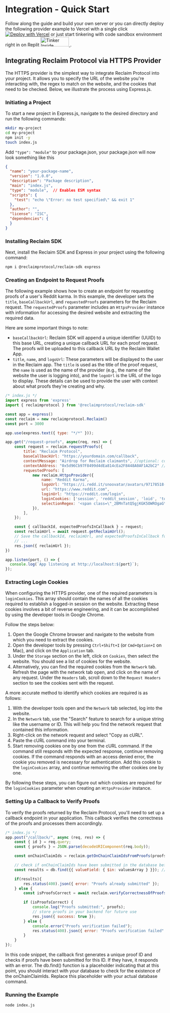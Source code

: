 # Integration - Quick Start

Follow along the guide and build your own server or you can directly deploy the following provider example to Vercel with a single click [![Deploy with Vercel](https://vercel.com/button)](https://vercel.com/new/clone?repository-url=https://github.com/reclaimprotocol/one-step-deploy-provider) or just start tinkering with code sandbox environment right in on Replit <a href="https://replit.com/@AkshayNarisett1/Reclaim-SDK">
    <img src="https://reclaimprotocol.s3.ap-south-1.amazonaws.com/Tinker-modified.png" alt="Tinker Inside Sandbox" width="90px" height="30px"/>
</a>.

## Integrating Reclaim Protocol via HTTPS Provider

The HTTPS provider is the simplest way to integrate Reclaim Protocol into your project. It allows you to specify the URL of the website you're interacting with, the regex to match on the website, and the cookies that need to be checked. Below, we illustrate the process using Express.js.

### Initiating a Project

To start a new project in Express.js, navigate to the desired directory and run the following commands:

```bash
mkdir my-project
cd my-project
npm init -y
touch index.js
```
Add ```"type": "module"``` to your package.json, your package.json will now look something like this

```json
{ 
  "name": "your-package-name",
  "version": "1.0.0",
  "description": "Package description",
  "main": "index.js",
  "type": "module",  // Enables ESM syntax
  "scripts": {
    "test": "echo \"Error: no test specified\" && exit 1"
  },
  "author": "",
  "license": "ISC",
  "dependencies": {
  }
}
```

### Installing Reclaim SDK

Next, install the Reclaim SDK and Express in your project using the following command:

```bash
npm i @reclaimprotocol/reclaim-sdk express
```

### Creating an Endpoint to Request Proofs

The following example shows how to create an endpoint for requesting proofs of a user's Reddit karma. In this example, the developer sets the `title`, `baseCallbackUrl`, and `requestedProofs` parameters for the Reclaim request. The `requestedProofs` parameter includes an `HttpsProvider` instance with information for accessing the desired website and extracting the required data.

Here are some important things to note:

* `baseCallbackUrl`:  Reclaim SDK will append a unique identifier (UUID) to this base URL, creating a unique callback URL for each proof request. The proofs will be uploaded to this callback URL by the Reclaim Wallet App.
* `title`, `name`, and `logoUrl`: These parameters will be displayed to the user in the Reclaim app. The `title` is used as the title of the proof request, the `name` is used as the name of the provider (e.g., the name of the website the user is logging into), and the `logoUrl` is the URL of the logo to display. These details can be used to provide the user with context about what proofs they're creating and why.



```javascript
/* index.js */
import express from 'express'
import { reclaimprotocol } from '@reclaimprotocol/reclaim-sdk'

const app = express()
const reclaim = new reclaimprotocol.Reclaim()
const port = 3000

app.use(express.text({ type: "*/*" }));

app.get("/request-proofs", async(req, res) => {
    const request = reclaim.requestProofs({
        title: "Reclaim Protocol",
        baseCallbackUrl: "https://yourdomain.com/callback",
        contextMessage: "Airdrop for Reclaim claimants", //optional: context message for the proof request
        contextAddress: "0x5d96Cb97F8499d4dEa814cEa2F8448A0AF1A2bC2" //optional: your users' Ethereum wallet 
        requestedProofs: [
            new reclaim.HttpsProvider({
                name: "Reddit Karma",
                logoUrl: "https://i.redd.it/snoovatar/avatars/97178518-5ce1-400b-8185-54dcaef96d9c.png",
                url: "https://www.reddit.com",
                loginUrl: "https://reddit.com/login",
                loginCookies: ['session', 'reddit_session', 'loid', 'token_v2', 'edgebucket'],
                selectionRegex: '<span class=\"_2BMnTatQ5gjKGK5OWROgaG\">{{username}}</span>.*?<span>{{karma}} karma</span>',
            }),
        ],
    });

    const { callbackId, expectedProofsInCallback } = request;
    const reclaimUrl = await request.getReclaimUrl();
    // Save the callbackId, reclaimUrl, and expectedProofsInCallback for future use
    // ...
    res.json({ reclaimUrl });
})

app.listen(port, () => {
  console.log(`App listening at http://localhost:${port}`);
});
```

### Extracting Login Cookies

When configuring the HTTPS provider, one of the required parameters is `loginCookies`. This array should contain the names of all the cookies required to establish a logged-in session on the website. Extracting these cookies involves a bit of reverse engineering, and it can be accomplished by using the developer tools in Google Chrome.

Follow the steps below:

1. Open the Google Chrome browser and navigate to the website from which you need to extract the cookies.
2. Open the developer tools by pressing `Ctrl+Shift+I` (or `Cmd+Option+I` on Mac), and click on the `Application` tab.
3. Under the `Storage` section on the left, click on `Cookies`, then select the website. You should see a list of cookies for the website.
4. Alternatively, you can find the required cookies from the `Network` tab. Refresh the page with the network tab open, and click on the name of any request. Under the `Headers` tab, scroll down to the `Request Headers` section to see the cookies sent with the request.

A more accurate method to identify which cookies are required is as follows:

1. With the developer tools open and the `Network` tab selected, log into the website.
2. In the `Network` tab, use the "Search" feature to search for a unique string like the username or ID. This will help you find the network request that contained this information.
3. Right-click on the network request and select "Copy as cURL".
4. Paste the cURL command into your terminal.
5. Start removing cookies one by one from the cURL command. If the command still responds with the expected response, continue removing cookies. If the command responds with an access denied error, the cookie you removed is necessary for authentication. Add this cookie to the `loginCookies` array, and continue removing the other cookies one by one.

By following these steps, you can figure out which cookies are required for the `loginCookies` parameter when creating an `HttpsProvider` instance.



### Setting Up a Callback to Verify Proofs

To verify the proofs returned by the Reclaim Protocol, you'll need to set up a callback endpoint in your application. This callback verifies the correctness of the proofs and processes them accordingly.

```javascript
/* index.js */
app.post("/callback/", async (req, res) => {
    const { id } = req.query;
    const { proofs } = JSON.parse(decodeURIComponent(req.body));

    const onChainClaimIds = reclaim.getOnChainClaimIdsFromProofs(proofs)

    // check if onChainClaimIds have been submitted in the database before
    const results = db.find({{ valueField: { $in: valuesArray } }}); // Replace 'valueField' with the field name in your database

    if(results){
        res.status(400).json({ error: "Proofs already submitted" });
    } else {
        const isProofsCorrect = await reclaim.verifyCorrectnessOfProofs(proofs);

        if (isProofsCorrect) {
            console.log("Proofs submitted:", proofs);
            // store proofs in your backend for future use
            res.json({ success: true });
        } else {
            console.error("Proofs verification failed");
            res.status(400).json({ error: "Proofs verification failed" });
        }
    }
});
```

In this code snippet, the callback first generates a unique proof ID and checks if proofs have been submitted for this ID. If they have, it responds with an error. The db.find() function is a placeholder indicating that at this point, you should interact with your database to check for the existence of the onChainClaimIds. Replace this placeholder with your actual database command.

### Running the Example

```bash
node index.js
```

